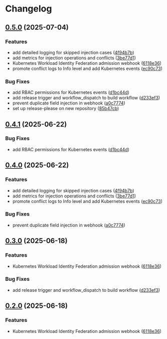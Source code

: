 # Changelog

## [0.5.0](https://github.com/groq/k8s-wif-webhook/compare/v0.4.1...v0.5.0) (2025-07-04)


### Features

* add detailed logging for skipped injection cases ([4f94b7b](https://github.com/groq/k8s-wif-webhook/commit/4f94b7b4fefac86f3c344077a60f0897b9c627da))
* add metrics for injection operations and conflicts ([3be77d1](https://github.com/groq/k8s-wif-webhook/commit/3be77d16be0958debacb70e505e3e62c7afaa10f))
* Kubernetes Workload Identity Federation admission webhook ([6118e36](https://github.com/groq/k8s-wif-webhook/commit/6118e368cb664e372f7bfac0fe3755be3f8d3fb5))
* promote conflict logs to Info level and add Kubernetes events ([ec90c73](https://github.com/groq/k8s-wif-webhook/commit/ec90c73d54cfb8c6d48891b86b5d1c5dd302e6bd))


### Bug Fixes

* add RBAC permissions for Kubernetes events ([d1bc44d](https://github.com/groq/k8s-wif-webhook/commit/d1bc44d023e6774a7f5a052aa87adb23c6cf5bd9))
* add release trigger and workflow_dispatch to build workflow ([d233ef3](https://github.com/groq/k8s-wif-webhook/commit/d233ef33ee2796c5fb426027f46646c8293ab5d2))
* prevent duplicate field injection in webhook ([a0c7774](https://github.com/groq/k8s-wif-webhook/commit/a0c77745d7651b2f40ce235ee58fe78adf340983))
* set up release-please on new repository ([85b47cb](https://github.com/groq/k8s-wif-webhook/commit/85b47cbc643b6e37adb295f6904ad7c57577489f))

## [0.4.1](https://github.com/fujin/k8s-wif-webhook/compare/v0.4.0...v0.4.1) (2025-06-22)


### Bug Fixes

* add RBAC permissions for Kubernetes events ([d1bc44d](https://github.com/fujin/k8s-wif-webhook/commit/d1bc44d023e6774a7f5a052aa87adb23c6cf5bd9))

## [0.4.0](https://github.com/fujin/k8s-wif-webhook/compare/v0.3.0...v0.4.0) (2025-06-22)


### Features

* add detailed logging for skipped injection cases ([4f94b7b](https://github.com/fujin/k8s-wif-webhook/commit/4f94b7b4fefac86f3c344077a60f0897b9c627da))
* add metrics for injection operations and conflicts ([3be77d1](https://github.com/fujin/k8s-wif-webhook/commit/3be77d16be0958debacb70e505e3e62c7afaa10f))
* promote conflict logs to Info level and add Kubernetes events ([ec90c73](https://github.com/fujin/k8s-wif-webhook/commit/ec90c73d54cfb8c6d48891b86b5d1c5dd302e6bd))


### Bug Fixes

* prevent duplicate field injection in webhook ([a0c7774](https://github.com/fujin/k8s-wif-webhook/commit/a0c77745d7651b2f40ce235ee58fe78adf340983))

## [0.3.0](https://github.com/fujin/k8s-wif-webhook/compare/v0.2.0...v0.3.0) (2025-06-18)


### Features

* Kubernetes Workload Identity Federation admission webhook ([6118e36](https://github.com/fujin/k8s-wif-webhook/commit/6118e368cb664e372f7bfac0fe3755be3f8d3fb5))


### Bug Fixes

* add release trigger and workflow_dispatch to build workflow ([d233ef3](https://github.com/fujin/k8s-wif-webhook/commit/d233ef33ee2796c5fb426027f46646c8293ab5d2))

## [0.2.0](https://github.com/fujin/k8s-wif-webhook/compare/v0.1.0...v0.2.0) (2025-06-18)


### Features

* Kubernetes Workload Identity Federation admission webhook ([6118e36](https://github.com/fujin/k8s-wif-webhook/commit/6118e368cb664e372f7bfac0fe3755be3f8d3fb5))

